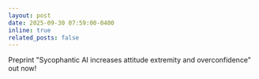 ```yaml
---
layout: post
date: 2025-09-30 07:59:00-0400
inline: true
related_posts: false
---
```


Preprint "Sycophantic AI increases attitude extremity and overconfidence" out now!
